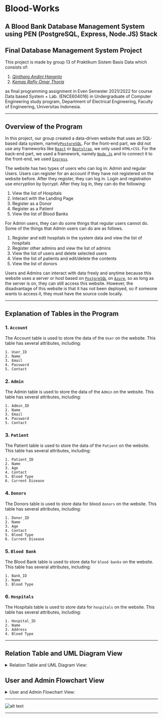 # Blood-Works
A Blood Bank Database Management System using PEN (PostgreSQL, Express, Node.JS) Stack
---

## Final Database Management System Project

This project is made by group 13 of Praktikum Sistem Basis Data which consists of:

1. [*Qinthara Andini Hananto*](https://github.com/qintharaandini)
2. [*Kemas Rafly Omar Thoriq*](https://github.com/grandier/grandier) 


as final programming assignment in Even Semester 2021/2022 for course Data based System + Lab. 
(ENCE604016) in Undergraduate of Computer Engineering study program, Department of Electrical Engineering, Faculty of Engineering, Universitas Indonesia.

---
## Overview of the Program

In this project, our group created a data-driven website that uses an SQL-based data system, namely[```PostgreSQL```](https://www.postgresql.org/). For the front-end part, we did not use any frameworks like [```React```](https://reactjs.org/) or [```Bootstrap```](https://getbootstrap.com/), we only used ```HTML+CSS```.  For the back-end part, we used a framework, namely [```Node.Js```](https://nodejs.org/en/) and to connect it to the front-end, we used [```Express```](https://expressjs.com/).

The website has two types of users who can log in: Admin and regular Users. Users can register for an account if they have not registered on the website before. After they register, they can log in. Login and registration use encryption by bycrypt. After they log in, they can do the following:

1. View the list of Hospitals
2. Interact with the Landing Page
3. Register as a Donor
4. Register as a Patient
5. View the list of Blood Banks

For Admin users, they can do some things that regular users cannot do. Some of the things that Admin users can do are as follows.

1. Register and edit hospitals in the system data and view the list of hospitals
2. Register other admins and view the list of admins
3. View the list of users and delete selected users
4. View the list of patients and edit/delete the contents
5. View the list of donors

Users and Admins can interact with data freely and anytime because this website uses a server or host based on [```PostgreSQL```](https://www.postgresql.org/) on [```Azure```](https://azure.microsoft.com/en-gb/), so as long as the server is on, they can still access this website. However, the disadvantage of this website is that it has not been deployed, so if someone wants to access it, they must have the source code locally.


---
## Explanation of Tables in the Program

### 1.  ```Account```

The Account table is used to store the data of the ```User``` on the website. This table has several attributes, including:
```
1. User_ID
2. Name
3. Email
4. Password
5. Contact
```

### 2.  ```Admin```

The Admin table is used to store the data of the ```Admin``` on the website. This table has several attributes, including:
```
1. Admin_ID
2. Name
3. Email
4. Password
5. Contact
```

### 3.  ```Patient```

The Patient table is used to store the data of the ```Patient``` on the website. This table has several attributes, including:
```
1. Patient_ID
2. Name
3. Age
4. Contact
5. Blood Type
6. Current Disease
```

### 4.  ```Donors```

The Donors table is used to store data for blood ```donors``` on the website. This table has several attributes, including:
```
1. Donor_ID
2. Name
3. Age
4. Contact
5. Blood Type
6. Current Disease
```

### 5.  ```Blood Bank```

The Blood Bank table is used to store data for ```blood banks``` on the website. This table has several attributes, including:
```
1. Bank_ID
2. Name
3. Blood Type
```

### 6.  ```Hospitals```

The Hospitals table is used to store data for ```hospitals``` on the website. This table has several attributes, including:
```
1. Hospital_ID
2. Name
3. Address
4. Blood Type
```

---
## Relation Table and UML Diagram View
<details>
  <summary>Relation Table and UML Diagram View:</summary>

  ```Table Relational or ERD:```

![alt text](https://github.com/grandier/Blood-Works/blob/master/Information/ERD_Blood%20Works.jpg)

```UML:```

![alt text](https://github.com/grandier/Blood-Works/blob/master/Information/UML%20Database_Blood%20Works.png)

</details>

## User and Admin Flowchart View
<details>
  <summary>User and Admin Flowchart View:</summary>

  ```Flowchart of User```

![alt text](https://github.com/grandier/Blood-Works/blob/master/Information/Flowchart_User_Blood%20Works.png)

```Flowchart of Admin```

![alt text](https://github.com/grandier/Blood-Works/blob/master/Information/Flowchart_Admin_Blood%20Works.png)

</details>


---
![alt text](https://github.com/grandier/Blood-Works/blob/master/public/images/logo_bloodworks.png)

---